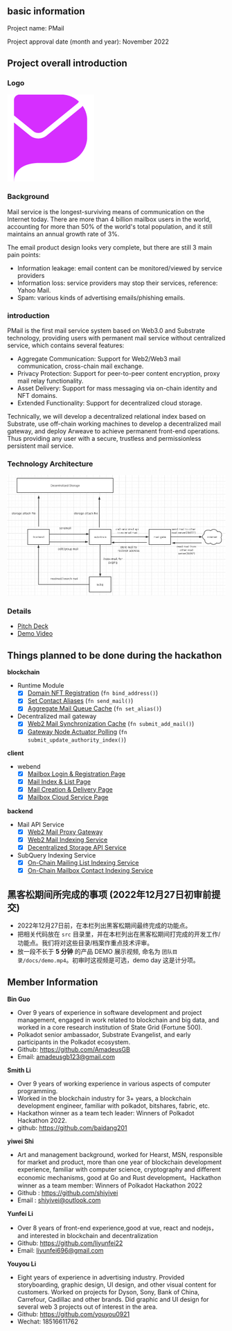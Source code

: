 ## basic information

Project name: PMail  

Project approval date (month and year): November 2022

## Project overall introduction
### Logo
![image-20220622110833152](./docs/logo-200.png)
### Background
Mail service is the longest-surviving means of communication on the Internet today. There are more than 4 billion mailbox users in the world, accounting for more than 50% of the world's total population, and it still maintains an annual growth rate of 3%.

The email product design looks very complete, but there are still 3 main pain points:
- Information leakage: email content can be monitored/viewed by service providers
- Information loss: service providers may stop their services, reference: Yahoo Mail.
- Spam: various kinds of advertising emails/phishing emails.
### introduction
PMail is the first mail service system based on Web3.0 and Substrate technology, providing users with permanent mail service without centralized service, which contains several features:  

- Aggregate Communication: Support for Web2/Web3 mail communication, cross-chain mail exchange.  
- Privacy Protection: Support for peer-to-peer content encryption, proxy mail relay functionality.  
- Asset Delivery: Support for mass messaging via on-chain identity and NFT domains.  
- Extended Functionality: Support for decentralized cloud storage.  

Technically, we will develop a decentralized relational index based on Substrate, use off-chain working machines to develop a decentralized mail gateway, and deploy Arweave to achieve permanent front-end operations. Thus providing any user with a secure, trustless and permissionless persistent mail service.
### Technology Architecture
![image-20220622110833152](./docs/pmail.jpg)
### Details
- [Pitch Deck](https://docs.google.com/presentation/d/1xbV0amQsXFmjQNh3Usn7QbFRaqF20w8fcYHQaCCPp3E/edit?usp=sharing)
- [Demo Video](https://drive.google.com/file/d/1ITC_CGByH8YwZDNRsgV3z5kui_eJCrS1/view)

## Things planned to be done during the hackathon

**blockchain**

- Runtime Module
  - [x] [Domain NFT Registration](https://github.com/baidang201/hackathon-2022-winter/blob/main/teams/01-RedStone_Network/src/pmail-node/pallets/mail/src/lib.rs#L319) (`fn bind_address()`)
  - [x] [Set Contact Aliases](https://github.com/baidang201/hackathon-2022-winter/blob/main/teams/01-RedStone_Network/src/pmail-node/pallets/mail/src/lib.rs#L343) (`fn send_mail()`)
  - [x] [Aggregate Mail Queue Cache](https://github.com/baidang201/hackathon-2022-winter/blob/main/teams/01-RedStone_Network/src/pmail-node/pallets/mail/src/lib.rs#L376) (`fn set_alias()`)
- Decentralized mail gateway
  - [x] [Web2 Mail Synchronization Cache](https://github.com/baidang201/hackathon-2022-winter/blob/main/teams/01-RedStone_Network/src/pmail-node/pallets/mail/src/lib.rs#L406) (`fn submit_add_mail()`)
  - [x] [Gateway Node Actuator Polling](https://github.com/baidang201/hackathon-2022-winter/blob/main/teams/01-RedStone_Network/src/pmail-node/pallets/mail/src/lib.rs#L429) (`fn submit_update_authority_index()`)

**client**
- webend
  - [x] [Mailbox Login & Registration Page](https://github.com/baidang201/hackathon-2022-winter/tree/main/teams/01-RedStone_Network/src/pmail-frontend/src/views/Login)
  - [x] [Mail Index & List Page](https://github.com/baidang201/hackathon-2022-winter/tree/main/teams/01-RedStone_Network/src/pmail-frontend/src/views/Inbox)
  - [x] [Mail Creation & Delivery Page](https://github.com/baidang201/hackathon-2022-winter/tree/main/teams/01-RedStone_Network/src/pmail-frontend/src/views/Compose)
  - [x] [Mailbox Cloud Service Page](https://github.com/baidang201/hackathon-2022-winter/tree/main/teams/01-RedStone_Network/src/pmail-frontend/src/views/Cloud)

**backend**
- Mail API Service
  - [x] [Web2 Mail Proxy Gateway](https://github.com/baidang201/hackathon-2022-winter/blob/main/teams/01-RedStone_Network/src/pmail-go-api/controller/mail.go#L78)
  - [x] [Web2 Mail Indexing Service](https://github.com/baidang201/hackathon-2022-winter/blob/main/teams/01-RedStone_Network/src/pmail-go-api/controller/mail.go#L247)
  - [x] [Decentralized Storage API Service](https://github.com/baidang201/hackathon-2022-winter/tree/main/teams/01-RedStone_Network/src/cess-api)
- SubQuery Indexing Service
  - [x] [On-Chain Mailing List Indexing Service](https://github.com/baidang201/hackathon-2022-winter/blob/main/teams/01-RedStone_Network/src/pmail-subql/src/mappings/mappingHandlers.ts#L11)
  - [x] [On-Chain Mailbox Contact Indexing Service](https://github.com/baidang201/hackathon-2022-winter/blob/main/teams/01-RedStone_Network/src/pmail-subql/src/mappings/mappingHandlers.ts#L51)

## 黑客松期间所完成的事项 (2022年12月27日初审前提交)

- 2022年12月27日前，在本栏列出黑客松期间最终完成的功能点。
- 把相关代码放在 `src` 目录里，并在本栏列出在黑客松期间打完成的开发工作/功能点。我们将对这些目录/档案作重点技术评审。
- 放一段不长于 **5 分钟** 的产品 DEMO 展示视频, 命名为 `团队目录/docs/demo.mp4`。初审时这视频是可选，demo day 这是计分项。

## Member Information

**Bin Guo**  
- Over 9 years of experience in software development and project management, engaged in work related to blockchain and big data, and worked in a core research institution of State Grid (Fortune 500).
- Polkadot senior ambassador, Substrate Evangelist, and early participants in the Polkadot ecosystem.
- Github: https://github.com/AmadeusGB
- Email: amadeusgb123@gmail.com

**Smith Li**  
- Over 9 years of working experience in various aspects of computer programming.
- Worked in the blockchain industry for 3+ years,  a blockchain development engineer, familiar with polkadot, bitshares, fabric, etc.
- Hackathon winner as a team tech leader: Winners of Polkadot Hackathon 2022.
- github: https://github.com/baidang201

**yiwei Shi**  
- Art and management background, worked for Hearst, MSN, responsible for market and product, more than one year of blockchain development experience, familiar with computer science, cryptography and different economic mechanisms, good at Go and Rust development。Hackathon winner as a team member: Winners of Polkadot Hackathon 2022
- Github : https://github.com/shiyivei
- Email : shiyivei@outlook.com

**Yunfei Li**  
- Over 8 years of front-end experience,good at vue, react and nodejs，and interested in blockchain and decentralization
- Github: https://github.com/liyunfei22
- Email: liyunfei696@gmail.com

**Youyou Li**
- Eight years of experience in advertising industry. Provided storyboarding, graphic design, UI design, and other visual content for customers. Worked on projects for Dyson, Sony, Bank of China, Carrefour, Cadillac and other brands. Did graphic and UI design for several web 3 projects out of interest in the area. 
- Github: https://github.com/youyou0921
- Wechat: 18516611762